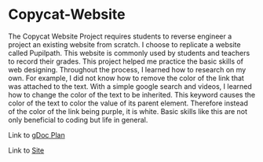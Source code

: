 # Copycat-Website

The Copycat Website Project requires students to reverse engineer a project an existing website from scratch. I choose to replicate a website called Pupilpath. This website is commonly used by students and teachers to record their grades. This project helped me practice the basic skills of web designing. Throughout the process, I learned how to research on my own. For example, I did not know how to remove the color of the link that was attached to the text. With a simple google search and videos, I learned how to change the color of the text to be inherited. This keyword causes the color of the text to color the value of its parent element. Therefore instead of the color of the link being purple, it is white. Basic skills like this are not only beneficial to coding but life in general. 

Link to <a href="https://docs.google.com/document/d/1ZzTMQb7ykBLj-q1pYV1b4hPehQC5OCE9R6GquyuJgn0/edit?usp=sharing">gDoc Plan</a>

Link to <a href="https://67c9cadb01ba4137b12421796b8d1c04.vfs.cloud9.us-west-2.amazonaws.com/_static/web-design-project/copycat-website/index.html">Site</a>

